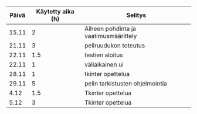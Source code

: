 
|Päivä|Käytetty aika (h)| Selitys|
|---|---|---|
|15.11|2|Aiheen pohdinta ja vaatimusmäärittely|
|21.11|3|peliruudukon toteutus|
|22.11|1.5|testien aloitus|
|22.11|1|väliaikainen ui|
|28.11|1|tkinter opettelua|
|29.11|5|pelin tarkistusten ohjelmointia|
|4.12|1.5|Tkinter opettelua|
|5.12|3|Tkinter opettelua|
